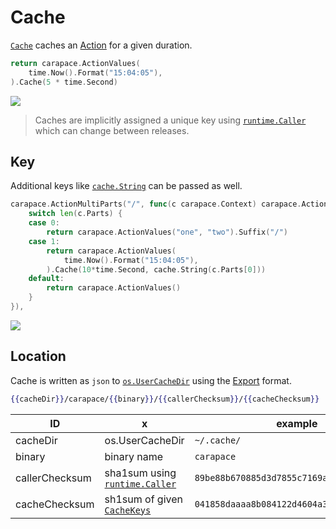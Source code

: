 # Cache

[`Cache`] caches an [Action] for a given duration.

```go
return carapace.ActionValues(
	time.Now().Format("15:04:05"),
).Cache(5 * time.Second)
```

![](./cache.cast)

> Caches are implicitly assigned a unique key using [`runtime.Caller`] which can change between releases.


## Key

Additional keys like [`cache.String`] can be passed as well.

```go
carapace.ActionMultiParts("/", func(c carapace.Context) carapace.Action {
	switch len(c.Parts) {
	case 0:
		return carapace.ActionValues("one", "two").Suffix("/")
	case 1:
		return carapace.ActionValues(
			time.Now().Format("15:04:05"),
		).Cache(10*time.Second, cache.String(c.Parts[0]))
	default:
		return carapace.ActionValues()
	}
}),
```

![](./cache-key.cast)


## Location

Cache is written as `json` to [`os.UserCacheDir`] using the [Export] format.

```handlebars
{{cacheDir}}/carapace/{{binary}}/{{callerChecksum}}/{{cacheChecksum}}
```

| ID             | x                                | example                                    |
| ----           | ---                              | ---                                        |
| cacheDir       | os.UserCacheDir                  | `~/.cache/`                                |
| binary         | binary name                      | `carapace`                                 |
| callerChecksum | sha1sum using [`runtime.Caller`] | `89be88b670885d3d7855c7169ad7cfd2816a6c37` |
| cacheChecksum  | sh1sum of given [`CacheKeys`]    | `041858daaaa8b084122d4604a3223315c39edc3e` |

[Action]:../action.md
[`Cache`]:https://pkg.go.dev/github.com/rsteube/carapace#Action.Cache
[`cache.String`]:https://pkg.go.dev/github.com/rsteube/carapace/pkg/cache#String
[`CacheKeys`]:https://pkg.go.dev/github.com/rsteube/carapace/pkg/cache#CacheKey
[callback actions]:./defaultActions/actionCallback.md
[Export]:../export.md
[`os.UserCacheDir`]:https://pkg.go.dev/os#UserCacheDir
[`runtime.Caller`]:https://pkg.go.dev/runtime#Caller